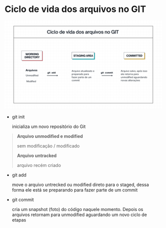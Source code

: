 # Ciclo de vida dos arquivos no GIT

<p>
<img src="ciclo-de-vida-git.png"/>
</p>

- git init
  
  inicializa um novo repositório do Git



> **Arquivo unmodified e modified**
> 
> sem modificação / modificado
> 
> **Arquivo untracked**
> 
> arquivo recém criado



- git add
  
  move o arquivo untrecked ou modified direto para o staged, dessa forma ele está se preparando para fazer parte de um commit



- git commit
  
  cria um snapshot (foto) do código naquele momento. Depois os arquivos retornam para unmodified aguardando um novo ciclo de etapas


